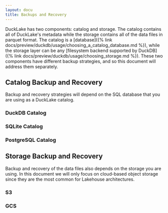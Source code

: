 ```yaml
---
layout: docu
title: Backups and Recovery
---
```


DuckLake has two components: catalog and storage. The catalog contains all of DuckLake's metadata while the storage contains all of the data files in parquet format. The catalog is a [database]({% link docs/preview/duckdb/usage/choosing_a_catalog_database.md %}), while the storage layer can be any [filesystem backend supported by DuckDB]({% link docs/preview/duckdb/usage/choosing_storage.md %}). These two components have different backup strategies, and so this document will address them separately.

## Catalog Backup and Recovery

Backup and recovery strategies will depend on the SQL database that you are using as a DuckLake catalog.

### DuckDB Catalog

### SQLite Catalog

### PostgreSQL Catalog

## Storage Backup and Recovery

Backup and recovery of the data files also depends on the storage you are using. In this document we will only focus on cloud-based object storage since they are the most common for Lakehouse architectures.

### S3

### GCS